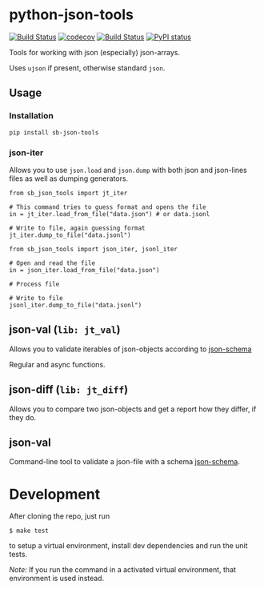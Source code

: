 # python-json-tools



[![Build Status](https://travis-ci.org/spraakbanken/python-json-tools.svg?branch=master)](https://travis-ci.org/spraakbanken/python-json-tools)
[![codecov](https://codecov.io/gh/spraakbanken/python-json-tools/branch/master/graph/badge.svg)](https://codecov.io/gh/spraakbanken/python-json-tools)
[![Build Status](https://github.com/spraakbanken/python-json-tools/workflows/Build/badge.svg)](https://github.com/spraakbanken/python-json-tools/actions)
[![PyPI status](https://badge.fury.io/py/sb-json-tools.svg)](https://pypi.org/project/sb-json-tools/)

Tools for working with json (especially) json-arrays.

Uses `ujson` if present, otherwise standard `json`.

## Usage

### Installation
```
pip install sb-json-tools
```
### json-iter 

Allows you to use `json.load` and `json.dump` with
both json and json-lines files as well as dumping generators.

```
from sb_json_tools import jt_iter

# This command tries to guess format and opens the file
in = jt_iter.load_from_file("data.json") # or data.jsonl

# Write to file, again guessing format
jt_iter.dump_to_file("data.jsonl")
```

```
from sb_json_tools import json_iter, jsonl_iter

# Open and read the file
in = json_iter.load_from_file("data.json")

# Process file

# Write to file
jsonl_iter.dump_to_file("data.jsonl")
```

## json-val (`lib: jt_val`)

Allows you to validate iterables of json-objects
according to [json-schema](https://wwww.json-schema.org)

Regular and async functions.

## json-diff (`lib: jt_diff`)

Allows you to compare two json-objects and get a report
how they differ, if they do.

## json-val

Command-line tool to validate a json-file with a schema [json-schema](http://json-schema.org).

# Development

After cloning the repo, just run
```
$ make test
```
to setup a virtual environment,
install dev dependencies
and run the unit tests.

*Note:* If you run the command in a activated virtual environment,
that environment is used instead.

